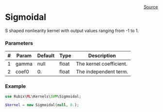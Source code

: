 <span style="float:right;"><a href="https://github.com/RubixML/RubixML/blob/master/src/Kernels/SVM/Sigmoidal.php">Source</a></span>

# Sigmoidal
S shaped nonliearity kernel with output values ranging from -1 to 1.

### Parameters
| # | Param | Default | Type | Description |
|---|---|---|---|---|
| 1 | gamma | null | float | The kernel coefficient. |
| 2 | coef0 | 0. | float | The independent term. |

### Example
```php
use Rubix\ML\Kernels\SVM\Sigmoidal;

$kernel = new Sigmoidal(null, 0.);
```